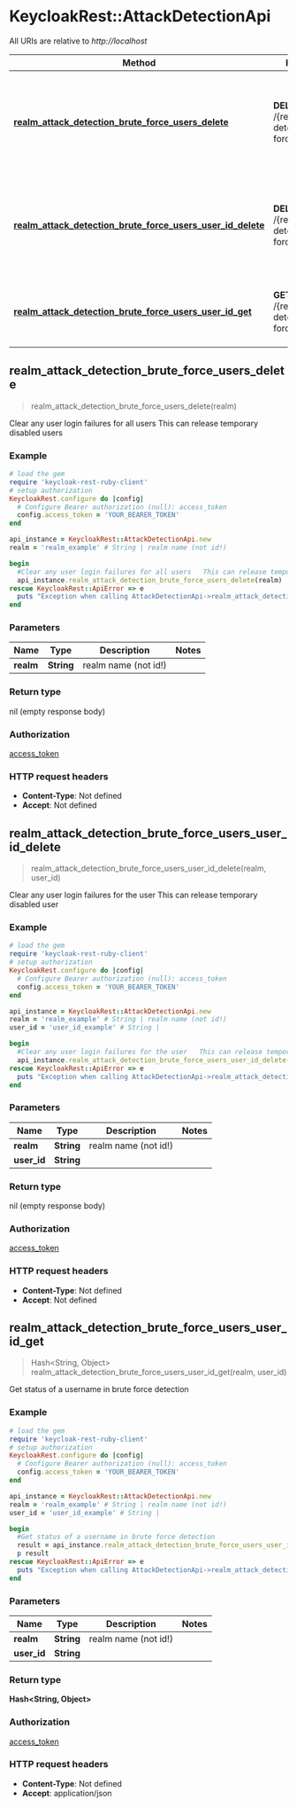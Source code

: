 # KeycloakRest::AttackDetectionApi

All URIs are relative to *http://localhost*

Method | HTTP request | Description
------------- | ------------- | -------------
[**realm_attack_detection_brute_force_users_delete**](AttackDetectionApi.md#realm_attack_detection_brute_force_users_delete) | **DELETE** /{realm}/attack-detection/brute-force/users | Clear any user login failures for all users   This can release temporary disabled users
[**realm_attack_detection_brute_force_users_user_id_delete**](AttackDetectionApi.md#realm_attack_detection_brute_force_users_user_id_delete) | **DELETE** /{realm}/attack-detection/brute-force/users/{userId} | Clear any user login failures for the user   This can release temporary disabled user
[**realm_attack_detection_brute_force_users_user_id_get**](AttackDetectionApi.md#realm_attack_detection_brute_force_users_user_id_get) | **GET** /{realm}/attack-detection/brute-force/users/{userId} | Get status of a username in brute force detection



## realm_attack_detection_brute_force_users_delete

> realm_attack_detection_brute_force_users_delete(realm)

Clear any user login failures for all users   This can release temporary disabled users

### Example

```ruby
# load the gem
require 'keycloak-rest-ruby-client'
# setup authorization
KeycloakRest.configure do |config|
  # Configure Bearer authorization (null): access_token
  config.access_token = 'YOUR_BEARER_TOKEN'
end

api_instance = KeycloakRest::AttackDetectionApi.new
realm = 'realm_example' # String | realm name (not id!)

begin
  #Clear any user login failures for all users   This can release temporary disabled users
  api_instance.realm_attack_detection_brute_force_users_delete(realm)
rescue KeycloakRest::ApiError => e
  puts "Exception when calling AttackDetectionApi->realm_attack_detection_brute_force_users_delete: #{e}"
end
```

### Parameters


Name | Type | Description  | Notes
------------- | ------------- | ------------- | -------------
 **realm** | **String**| realm name (not id!) | 

### Return type

nil (empty response body)

### Authorization

[access_token](../README.md#access_token)

### HTTP request headers

- **Content-Type**: Not defined
- **Accept**: Not defined


## realm_attack_detection_brute_force_users_user_id_delete

> realm_attack_detection_brute_force_users_user_id_delete(realm, user_id)

Clear any user login failures for the user   This can release temporary disabled user

### Example

```ruby
# load the gem
require 'keycloak-rest-ruby-client'
# setup authorization
KeycloakRest.configure do |config|
  # Configure Bearer authorization (null): access_token
  config.access_token = 'YOUR_BEARER_TOKEN'
end

api_instance = KeycloakRest::AttackDetectionApi.new
realm = 'realm_example' # String | realm name (not id!)
user_id = 'user_id_example' # String | 

begin
  #Clear any user login failures for the user   This can release temporary disabled user
  api_instance.realm_attack_detection_brute_force_users_user_id_delete(realm, user_id)
rescue KeycloakRest::ApiError => e
  puts "Exception when calling AttackDetectionApi->realm_attack_detection_brute_force_users_user_id_delete: #{e}"
end
```

### Parameters


Name | Type | Description  | Notes
------------- | ------------- | ------------- | -------------
 **realm** | **String**| realm name (not id!) | 
 **user_id** | **String**|  | 

### Return type

nil (empty response body)

### Authorization

[access_token](../README.md#access_token)

### HTTP request headers

- **Content-Type**: Not defined
- **Accept**: Not defined


## realm_attack_detection_brute_force_users_user_id_get

> Hash&lt;String, Object&gt; realm_attack_detection_brute_force_users_user_id_get(realm, user_id)

Get status of a username in brute force detection

### Example

```ruby
# load the gem
require 'keycloak-rest-ruby-client'
# setup authorization
KeycloakRest.configure do |config|
  # Configure Bearer authorization (null): access_token
  config.access_token = 'YOUR_BEARER_TOKEN'
end

api_instance = KeycloakRest::AttackDetectionApi.new
realm = 'realm_example' # String | realm name (not id!)
user_id = 'user_id_example' # String | 

begin
  #Get status of a username in brute force detection
  result = api_instance.realm_attack_detection_brute_force_users_user_id_get(realm, user_id)
  p result
rescue KeycloakRest::ApiError => e
  puts "Exception when calling AttackDetectionApi->realm_attack_detection_brute_force_users_user_id_get: #{e}"
end
```

### Parameters


Name | Type | Description  | Notes
------------- | ------------- | ------------- | -------------
 **realm** | **String**| realm name (not id!) | 
 **user_id** | **String**|  | 

### Return type

**Hash&lt;String, Object&gt;**

### Authorization

[access_token](../README.md#access_token)

### HTTP request headers

- **Content-Type**: Not defined
- **Accept**: application/json

